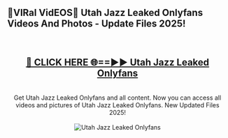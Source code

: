 <h2>🔴VIRal VidEOS🔴 Utah Jazz Leaked Onlyfans Videos And Photos - Update Files 2025!</h2>
<br>
<div align="center">
<h2><a href="https://virallinks.top/odZfE0" rel="nofollow">🔴 CLICK HERE 🌐==►► Utah Jazz Leaked Onlyfans</a></h2>
<br>
Get Utah Jazz Leaked Onlyfans and all content. Now you can access all videos and pictures of Utah Jazz Leaked Onlyfans. New Updated Files 2025!
<br>
<br>
<a href="https://virallinks.top/odZfE0" rel="nofollow" data-target="animated-image.originalLink"><img src="https://i.imgur.com/dJHk4Zq.gif)" alt="Utah Jazz Leaked Onlyfans" style="max-width: 100%; display: inline-block;" data-target="animated-image.originalImage"></a>
</div>
<br>
